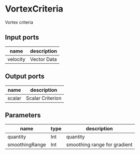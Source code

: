 
# VortexCriteria
Vortex criteria

## Input ports
|name|description|
|-|-|
|velocity|Vector Data|



## Output ports
|name|description|
|-|-|
|scalar|Scalar Criterion|



## Parameters
|name|type|description|
|-|-|-|
|quantity|Int|quantity|
|smoothingRange|Int|smoothing range for gradient|
